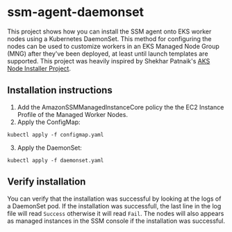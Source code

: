 # ssm-agent-daemonset

This project shows how you can install the SSM agent onto EKS worker nodes using a Kubernetes DaemonSet.  This method for configuring the nodes can be used to customize workers in an EKS Managed Node Group (MNG) after they've been deployed, at least until launch templates are supported.  This project was heavily inspired by Shekhar Patnaik's [AKS Node Installer Project](https://github.com/patnaikshekhar/AKSNodeInstaller).  

## Installation instructions
1. Add the AmazonSSMManagedInstanceCore policy the the EC2 Instance Profile of the Managed Worker Nodes. 
2. Apply the ConfigMap:
```
kubectl apply -f configmap.yaml
```
3. Apply the DaemonSet: 
```
kubectl apply -f daemonset.yaml
```

## Verify installation
You can verify that the installation was successful by looking at the logs of a DaemonSet pod.  If the installation was successfull, the last line in the log file will read `Success` otherwise it will read `Fail`.  The nodes will also appears as managed instances in the SSM console if the installation was successful. 

